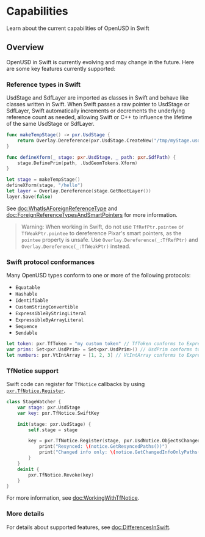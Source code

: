 # Capabilities

Learn about the current capabilities of OpenUSD in Swift

## Overview
OpenUSD in Swift is currently evolving and may change in the future. Here are some key features currently supported:

### Reference types in Swift
UsdStage and SdfLayer are imported as classes in Swift and behave like classes written in Swift. When Swift passes a raw pointer to UsdStage or SdfLayer, Swift automatically increments or decrements the underlying reference count as needed, allowing Swift or C++ to influence the lifetime of the same UsdStage or SdfLayer. 
```swift
func makeTempStage() -> pxr.UsdStage {
    return Overlay.Dereference(pxr.UsdStage.CreateNew("/tmp/myStage.usda", .LoadAll))
}

func defineXform(_ stage: pxr.UsdStage, _ path: pxr.SdfPath) {
    stage.DefinePrim(path, .UsdGeomTokens.Xform)
}

let stage = makeTempStage()
defineXform(stage, "/hello")
let layer = Overlay.Dereference(stage.GetRootLayer())
layer.Save(false)
```
See <doc:WhatIsAForeignReferenceType> and <doc:ForeignReferenceTypesAndSmartPointers> for more information.

> Warning: When working in Swift, do not use `TfRefPtr.pointee` or `TfWeakPtr.pointee` to dereference Pixar's smart pointers, as the `pointee` property is unsafe. Use `Overlay.Dereference(_:TfRefPtr)` and `Overlay.Dereference(_:TfWeakPtr)` instead. 

### Swift protocol conformances
Many OpenUSD types conform to one or more of the following protocols:
- `Equatable`
- `Hashable`
- `Identifiable`
- `CustomStringConvertible`
- `ExpressibleByStringLiteral`
- `ExpressibleByArrayLiteral`
- `Sequence`
- `Sendable`

```swift
let token: pxr.TfToken = "my custom token" // TfToken conforms to ExpressibleByStringLiteral
var prims: Set<pxr.UsdPrim> = Set<pxr.UsdPrim>() // UsdPrim conforms to Hashable
let numbers: pxr.VtIntArray = [1, 2, 3] // VtIntArray conforms to ExpressibleByArrayLiteral
```

### TfNotice support
Swift code can register for `TfNotice` callbacks by using [`pxr.TfNotice.Register`](doc:/OpenUSD/C++/pxr/TfNotice/Register(_:_:)-olq9).

```swift
class StageWatcher {
    var stage: pxr.UsdStage
    var key: pxr.TfNotice.SwiftKey

    init(stage: pxr.UsdStage) {
        self.stage = stage

        key = pxr.TfNotice.Register(stage, pxr.UsdNotice.ObjectsChanged.self) { notice in
            print("Resynced: \(notice.GetResyncedPaths())")
            print("Changed info only: \(notice.GetChangedInfoOnlyPaths())")
        }
    }
    deinit {
        pxr.TfNotice.Revoke(key)
    }
}
```
For more information, see <doc:WorkingWithTfNotice>.

### More details
For details about supported features, see <doc:DifferencesInSwift>. 
